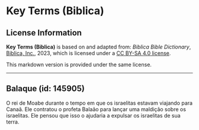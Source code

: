 # Key Terms (Biblica)

## License Information

**Key Terms (Biblica)** is based on and adapted from: _Biblica Bible Dictionary_, [Biblica, Inc.](https://www.biblica.com/), 2023, which is licensed under a [CC BY-SA 4.0 license](https://creativecommons.org/licenses/by-sa/4.0/legalcode.en).

This markdown version is provided under the same license.



--------------------------------

## Balaque (id: 145905)

O rei de Moabe durante o tempo em que os israelitas estavam viajando para Canaã. Ele contratou o profeta Balaão para lançar uma maldição sobre os israelitas. Ele pensou que isso o ajudaria a expulsar os israelitas de sua terra.


